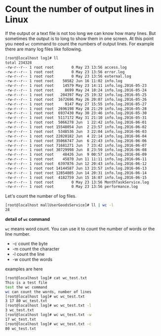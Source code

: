 # Count the number of output lines in Linux
If the output or a text file is not too long we can know how many lines. But sometimes the output is 
to long to show them in one screen. At this point you need `wc` command to count the numbers of output
lines. For example there are many log files like following.
```bash
[root@localhost log]# ll
total 234328
-rw-r--r-- 1 root root        0 May 23 13:56 access.log
-rw-r--r-- 1 root root        0 May 23 13:56 error.log
-rw-r--r-- 1 root root        0 May 23 13:56 external.log
-rw-r--r-- 1 root root    50582 Jun 16 11:02 info.log
-rw-r--r-- 1 root root    14579 May 23 14:11 info.log.2016-05-23
-rw-r--r-- 1 root root     8699 May 24 10:24 info.log.2016-05-24
-rw-r--r-- 1 root root   204397 May 25 19:32 info.log.2016-05-25
-rw-r--r-- 1 root root  1672696 May 26 20:07 info.log.2016-05-26
-rw-r--r-- 1 root root     9147 May 27 15:55 info.log.2016-05-27
-rw-r--r-- 1 root root  2696198 May 28 21:29 info.log.2016-05-28
-rw-r--r-- 1 root root  6937430 May 30 23:46 info.log.2016-05-30
-rw-r--r-- 1 root root  5117172 May 31 21:10 info.log.2016-05-31
-rw-r--r-- 1 root root  5066278 Jun  1 22:42 info.log.2016-06-01
-rw-r--r-- 1 root root 15548054 Jun  2 23:57 info.log.2016-06-02
-rw-r--r-- 1 root root  5348536 Jun  3 22:04 info.log.2016-06-03
-rw-r--r-- 1 root root 22020182 Jun  4 22:14 info.log.2016-06-04
-rw-r--r-- 1 root root 35066747 Jun  6 22:43 info.log.2016-06-06
-rw-r--r-- 1 root root 71681271 Jun  7 23:42 info.log.2016-06-07
-rw-r--r-- 1 root root 30729998 Jun  8 23:59 info.log.2016-06-08
-rw-r--r-- 1 root root    48426 Jun  9 00:57 info.log.2016-06-09
-rw-r--r-- 1 root root    45870 Jun 11 11:11 info.log.2016-06-11
-rw-r--r-- 1 root root  6397876 Jun 12 20:43 info.log.2016-06-12
-rw-r--r-- 1 root root 14144587 Jun 13 23:57 info.log.2016-06-13
-rw-r--r-- 1 root root 12854805 Jun 14 20:31 info.log.2016-06-14
-rw-r--r-- 1 root root  4182759 Jun 15 16:07 info.log.2016-06-15
-rw-r--r-- 1 root root        0 May 23 13:56 MonthTaskService.log
-rw-r--r-- 1 root root        0 May 23 13:56 performance.log

```
Let's count the number of log files.
```bash
[root@localhost mallUserGoodsService]# ll | wc -l
28
```
**detail of `wc` command**

`wc` means word count. You can use it to count the number of words or the line number.

* -c count the byte
* -m count the character
* -l count the line
* -w count the words

examples are here
```bash
[root@localhost log]# cat wc_test.txt
This is a test file
test the wc command
wc can count the words, number of lines
[root@localhost log]# wc wc_test.txt 
3 17 80 wc_test.txt
[root@localhost log]# wc wc_test.txt -l
3 wc_test.txt
[root@localhost log]# wc wc_test.txt -w
17 wc_test.txt
[root@localhost log]# wc wc_test.txt -c
80 wc_test.txt
```

